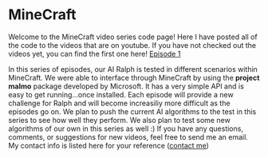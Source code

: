 # MineCraft

Welcome to the MineCraft video series code page! Here I have posted all of the code to the videos that are on youtube. If you have not checked out the videos yet, you can find the first one here! [Episode 1](https://youtu.be/36dcvShKctM)

In this series of episodes, our AI Ralph is tested in different scenarios within MineCraft. We were able to interface through MineCraft by using the **project malmo** package developed by Microsoft. It has a very simple API and is easy to get running...once installed. Each episode will provide a new challenge for Ralph and will become increasiliy more difficult as the episodes go on. We plan to push the current AI algorithms to the test in this series to see how well they perform. We also plan to test some new algorithms of our own in this series as well :) If you have any questions, comments, or suggestions for new videos, feel free to send me an email. My contact info is listed here for your reference ([contact me](https://marcbrittain.github.io/aboutme))


